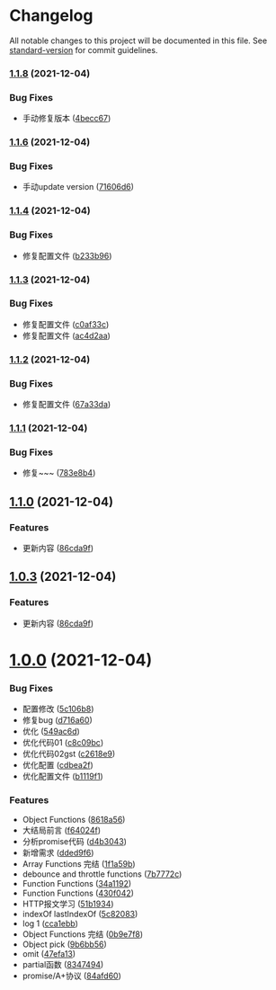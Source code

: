 # Changelog

All notable changes to this project will be documented in this file. See [standard-version](https://github.com/conventional-changelog/standard-version) for commit guidelines.

### [1.1.8](https://github.com/liuxiankun1234/notes/compare/v1.1.6...v1.1.8) (2021-12-04)


### Bug Fixes

* 手动修复版本 ([4becc67](https://github.com/liuxiankun1234/notes/commit/4becc67b2a347987cd2bf6cc812309eee9020fbb))

### [1.1.6](https://github.com/liuxiankun1234/notes/compare/v1.1.4...v1.1.6) (2021-12-04)


### Bug Fixes

* 手动update version ([71606d6](https://github.com/liuxiankun1234/notes/commit/71606d60c5b68e648667d613f751e65f3a6bab30))

### [1.1.4](https://github.com/liuxiankun1234/notes/compare/v1.1.3...v1.1.4) (2021-12-04)


### Bug Fixes

* 修复配置文件 ([b233b96](https://github.com/liuxiankun1234/notes/commit/b233b96cc4faf50ee34281b487e2152bec8380a9))

### [1.1.3](https://github.com/liuxiankun1234/notes/compare/v1.1.2...v1.1.3) (2021-12-04)


### Bug Fixes

* 修复配置文件 ([c0af33c](https://github.com/liuxiankun1234/notes/commit/c0af33c8e61fc029d58692ecf65792f54b7e986d))
* 修复配置文件 ([ac4d2aa](https://github.com/liuxiankun1234/notes/commit/ac4d2aa9d4a2f45a2ad3b33403ca1c1915468379))

### [1.1.2](https://github.com/liuxiankun1234/notes/compare/v1.1.1...v1.1.2) (2021-12-04)


### Bug Fixes

* 修复配置文件 ([67a33da](https://github.com/liuxiankun1234/notes/commit/67a33daa0b20da70eded54e6b4579c7a582c0943))

### [1.1.1](https://github.com/liuxiankun1234/notes/compare/v1.1.0...v1.1.1) (2021-12-04)


### Bug Fixes

* 修复~~~ ([783e8b4](https://github.com/liuxiankun1234/notes/commit/783e8b4c6785e4b83315a7ff41afbc7b8d89b342))

## [1.1.0](https://github.com/liuxiankun1234/notes/compare/v1.0.0...v1.1.0) (2021-12-04)


### Features

* 更新内容 ([86cda9f](https://github.com/liuxiankun1234/notes/commit/86cda9fbbe7b5e33073c7cc769474f1062b03e4c))

## [1.0.3](https://github.com/liuxiankun1234/notes/compare/v1.0.0...v1.0.3) (2021-12-04)


### Features

* 更新内容 ([86cda9f](https://github.com/liuxiankun1234/notes/commit/86cda9fbbe7b5e33073c7cc769474f1062b03e4c))



# [1.0.0](https://github.com/liuxiankun1234/notes/compare/cca1ebbfd134db729096998efabc2777e4f25d50...v1.0.0) (2021-12-04)


### Bug Fixes

* 配置修改 ([5c106b8](https://github.com/liuxiankun1234/notes/commit/5c106b82a720480e845bd0900f7ca6a1d5871456))
* 修复bug ([d716a60](https://github.com/liuxiankun1234/notes/commit/d716a60e235d22612127ec4141f93d13b94412b8))
* 优化 ([549ac6d](https://github.com/liuxiankun1234/notes/commit/549ac6dc776568dd3a5c1eb430bba4527931bc8d))
* 优化代码01 ([c8c09bc](https://github.com/liuxiankun1234/notes/commit/c8c09bc89854639e83642df53e86d7681756a852))
* 优化代码02gst ([c2618e9](https://github.com/liuxiankun1234/notes/commit/c2618e905b77cc0fa1985884cb291bc9d69328ce))
* 优化配置 ([cdbea2f](https://github.com/liuxiankun1234/notes/commit/cdbea2f7eb464698fa9fc920e2fa04cbb0766335))
* 优化配置文件 ([b1119f1](https://github.com/liuxiankun1234/notes/commit/b1119f1553fbc59ff7e23b9d1ac19a63c9dc1834))


### Features

*  Object Functions ([8618a56](https://github.com/liuxiankun1234/notes/commit/8618a569e929d48ceeb505e6e7d5d60e3e0eb553))
* 大结局前言 ([f64024f](https://github.com/liuxiankun1234/notes/commit/f64024ff9ce9a6397095837477def364309de950))
* 分析promise代码 ([d4b3043](https://github.com/liuxiankun1234/notes/commit/d4b3043e6a9862383e206a86ebc2fd88535ff54d))
* 新增需求 ([dded9f6](https://github.com/liuxiankun1234/notes/commit/dded9f6b3534d5295bd7e701557730ab8a8969e2))
* Array Functions 完结 ([1f1a59b](https://github.com/liuxiankun1234/notes/commit/1f1a59b462d01891f9c9f196dcefa8c4675b87d0))
* debounce and throttle functions ([7b7772c](https://github.com/liuxiankun1234/notes/commit/7b7772cddb88ded86eb66b7e3851aa06ecb5c241))
* Function Functions ([34a1192](https://github.com/liuxiankun1234/notes/commit/34a119244e4598aab37c11ba6701c6e3efb7e56f))
* Function Functions ([430f042](https://github.com/liuxiankun1234/notes/commit/430f04227b5b498c64f6f2208868bab2f0b9f523))
* HTTP报文学习 ([51b1934](https://github.com/liuxiankun1234/notes/commit/51b1934e3688b5bdef690afe57623dcf0dac07b3))
* indexOf lastIndexOf ([5c82083](https://github.com/liuxiankun1234/notes/commit/5c82083898cfd54daa657aadfbb86b321de38007))
* log 1 ([cca1ebb](https://github.com/liuxiankun1234/notes/commit/cca1ebbfd134db729096998efabc2777e4f25d50))
* Object Functions 完结 ([0b9e7f8](https://github.com/liuxiankun1234/notes/commit/0b9e7f86e2ce84c7bb4cab961b89ac9fc4c2f767))
* Object pick ([9b6bb56](https://github.com/liuxiankun1234/notes/commit/9b6bb56c64d9c10263991fda14c7875e0c742d04))
* omit ([47efa13](https://github.com/liuxiankun1234/notes/commit/47efa13c3f69dc9184a55ffe361fb707c39d91ec))
* partial函数 ([8347494](https://github.com/liuxiankun1234/notes/commit/8347494ec8427a3eb98e11f53ccef3ea2d145cf6))
* promise/A+协议 ([84afd60](https://github.com/liuxiankun1234/notes/commit/84afd60866e494fde43c0b191816011469deaa22))
